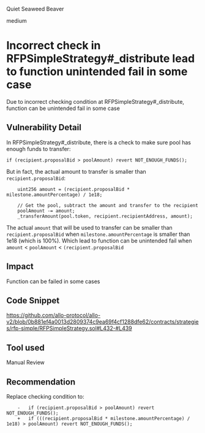 Quiet Seaweed Beaver

medium

# Incorrect check in RFPSimpleStrategy#_distribute lead to function unintended fail in some case
Due to incorrect checking condition at RFPSimpleStrategy#_distribute, function can be unintended fail in some case

## Vulnerability Detail
In RFPSimpleStrategy#_distribute, there is a check to make sure pool has enough funds to transfer:

    if (recipient.proposalBid > poolAmount) revert NOT_ENOUGH_FUNDS();
But in fact, the actual amount to transfer is smaller than `recipient.proposalBid`:

        uint256 amount = (recipient.proposalBid * milestone.amountPercentage) / 1e18;

        // Get the pool, subtract the amount and transfer to the recipient
        poolAmount -= amount;
        _transferAmount(pool.token, recipient.recipientAddress, amount);
The actual `amount` that will be used to transfer can be smaller than `recipient.proposalBid` when `milestone.amountPercentage` is smaller than 1e18 (which is 100%). Which lead to function can be unintended fail when `amount` < `poolAmount` < `(recipient.proposalBid`

## Impact
Function can be failed in some cases

## Code Snippet
https://github.com/allo-protocol/allo-v2/blob/0b881ef4a0013d2809374c9ea69f4cf1288dfe62/contracts/strategies/rfp-simple/RFPSimpleStrategy.sol#L432-#L439

## Tool used
Manual Review

## Recommendation
Replace checking condition to:

        -   if (recipient.proposalBid > poolAmount) revert NOT_ENOUGH_FUNDS();
        +   if (((recipient.proposalBid * milestone.amountPercentage) / 1e18) > poolAmount) revert NOT_ENOUGH_FUNDS();